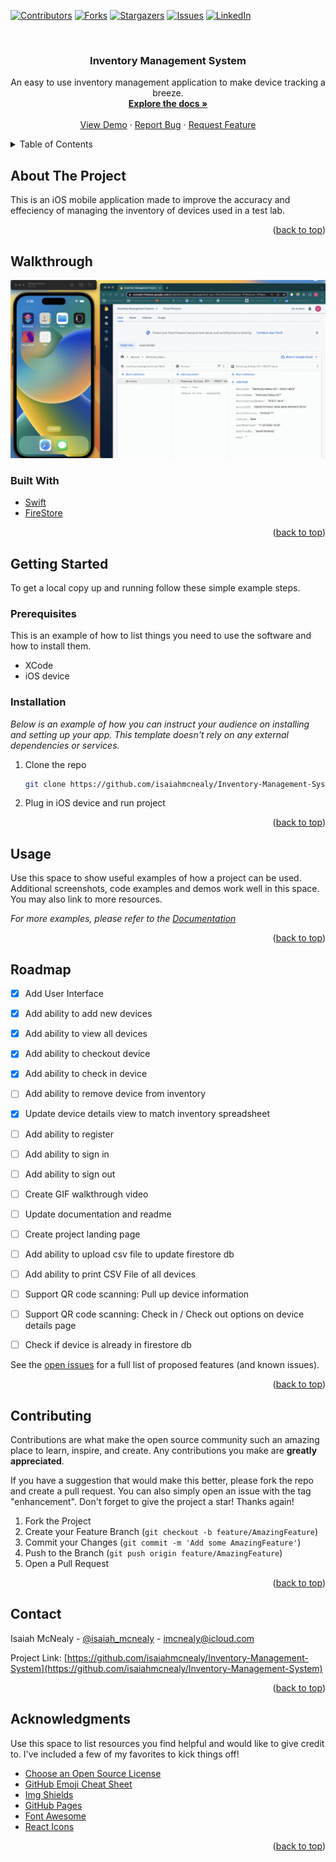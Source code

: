 <div id="top"></div>




<!-- PROJECT SHIELDS -->
<!--
*** I'm using markdown "reference style" links for readability.
*** Reference links are enclosed in brackets [ ] instead of parentheses ( ).
*** See the bottom of this document for the declaration of the reference variables
*** for contributors-url, forks-url, etc. This is an optional, concise syntax you may use.
*** https://www.markdownguide.org/basic-syntax/#reference-style-links
-->

[![Contributors][contributors-shield]][contributors-url]
[![Forks][forks-shield]][forks-url]
[![Stargazers][stars-shield]][stars-url]
[![Issues][issues-shield]][issues-url]
[![LinkedIn][linkedin-shield]][linkedin-url]




<!-- PROJECT LOGO -->
<br />
<div align="center">
 <!-- <a href="https://github.com/othneildrew/Best-README-Template">
    <img src="images/logo.png" alt="Logo" width="80" height="80">
  </a> -->

  <h3 align="center">Inventory Management System</h3>

  <p align="center">
    An easy to use inventory management application to make device tracking a breeze.
    <br />
    <a href="https://github.com/isaiahmcnealy/Inventory-Management-System"><strong>Explore the docs »</strong></a>
    <br />
    <br />
    <a href="https://github.com/isaiahmcnealy/Inventory-Management-System/blob/develop/IMS_v1.0_gif.gif">View Demo</a>
    ·
    <a href="https://github.com/isaiahmcnealy/Inventory-Management-System/issues/new">Report Bug</a>
    ·
    <a href="https://github.com/isaiahmcnealy/Inventory-Management-System/issues/">Request Feature</a>
  </p>
</div>



<!-- TABLE OF CONTENTS -->
<details>
  <summary>Table of Contents</summary>
  <ol>
    <li>
      <a href="#about-the-project">About The Project</a>
      <ul>
        <li><a href="#built-with">Built With</a></li>
      </ul>
    </li>
    <li>
      <a href="#getting-started">Getting Started</a>
      <ul>
        <li><a href="#prerequisites">Prerequisites</a></li>
        <li><a href="#installation">Installation</a></li>
      </ul>
    </li>
    <li><a href="#usage">Usage</a></li>
    <li><a href="#roadmap">Roadmap</a></li>
    <li><a href="#contributing">Contributing</a></li>
    <li><a href="#license">License</a></li>
    <li><a href="#contact">Contact</a></li>
    <li><a href="#acknowledgments">Acknowledgments</a></li>
  </ol>
</details>



<!-- ABOUT THE PROJECT -->
## About The Project

<!-- [![Product Name Screen Shot][product-screenshot]](https://example.com) // this links to portfolio website project details page--> 
This is an iOS mobile application made to improve the accuracy and effeciency of managing the inventory of devices used in a test lab. 
<p align="right">(<a href="#top">back to top</a>)</p>

## Walkthrough
![](https://github.com/isaiahmcnealy/Inventory-Management-System/blob/develop/IMS_v1.0_gif.gif)


### Built With

* [Swift](https://developer.apple.com/swift/)
* [FireStore](https://firebase.google.com/)

<p align="right">(<a href="#top">back to top</a>)</p>



<!-- GETTING STARTED -->
## Getting Started

To get a local copy up and running follow these simple example steps.

### Prerequisites

This is an example of how to list things you need to use the software and how to install them.
* XCode
* iOS device 

### Installation

_Below is an example of how you can instruct your audience on installing and setting up your app. This template doesn't rely on any external dependencies or services._

1. Clone the repo
   ```sh
   git clone https://github.com/isaiahmcnealy/Inventory-Management-System.git
   ```
2. Plug in iOS device and run project

<p align="right">(<a href="#top">back to top</a>)</p>



<!-- USAGE EXAMPLES -->
## Usage

Use this space to show useful examples of how a project can be used. Additional screenshots, code examples and demos work well in this space. You may also link to more resources.

_For more examples, please refer to the [Documentation](http://isaiahmcnealy.com)_

<p align="right">(<a href="#top">back to top</a>)</p>



<!-- ROADMAP -->
## Roadmap

- [x] Add User Interface
- [x] Add ability to add new devices
- [x] Add ability to view all devices
- [x] Add ability to checkout device
- [x] Add ability to check in device
- [ ] Add ability to remove device from inventory
- [x] Update device details view to match inventory spreadsheet
- [ ] Add ability to register
- [ ] Add ability to sign in
- [ ] Add ability to sign out
- [ ] Create GIF walkthrough video
- [ ] Update documentation and readme
- [ ] Create project landing page
- [ ] Add ability to upload csv file to update firestore db
- [ ] Add ability to print CSV File of all devices
- [ ] Support QR code scanning: Pull up device information
- [ ] Support QR code scanning: Check in / Check out options on device details page
- [ ] Check if device is already in firestore db


See the [open issues](https://github.com/isaiahmcnealy/Inventory-Management-System.git) for a full list of proposed features (and known issues).

<p align="right">(<a href="#top">back to top</a>)</p>



<!-- CONTRIBUTING -->
## Contributing

Contributions are what make the open source community such an amazing place to learn, inspire, and create. Any contributions you make are **greatly appreciated**.

If you have a suggestion that would make this better, please fork the repo and create a pull request. You can also simply open an issue with the tag "enhancement".
Don't forget to give the project a star! Thanks again!

1. Fork the Project
2. Create your Feature Branch (`git checkout -b feature/AmazingFeature`)
3. Commit your Changes (`git commit -m 'Add some AmazingFeature'`)
4. Push to the Branch (`git push origin feature/AmazingFeature`)
5. Open a Pull Request

<p align="right">(<a href="#top">back to top</a>)</p>



<!-- CONTACT -->
## Contact

Isaiah McNealy - [@isaiah_mcnealy](https://twitter.com/isaiah_mcnealy) - imcnealy@icloud.com

Project Link: [https://github.com/isaiahmcnealy/Inventory-Management-System](https://github.com/isaiahmcnealy/Inventory-Management-System)

<p align="right">(<a href="#top">back to top</a>)</p>



<!-- ACKNOWLEDGMENTS -->
## Acknowledgments

Use this space to list resources you find helpful and would like to give credit to. I've included a few of my favorites to kick things off!

* [Choose an Open Source License](https://choosealicense.com)
* [GitHub Emoji Cheat Sheet](https://www.webpagefx.com/tools/emoji-cheat-sheet)
* [Img Shields](https://shields.io)
* [GitHub Pages](https://pages.github.com)
* [Font Awesome](https://fontawesome.com)
* [React Icons](https://react-icons.github.io/react-icons/search)

<p align="right">(<a href="#top">back to top</a>)</p>



<!-- MARKDOWN LINKS & IMAGES -->
<!-- https://www.markdownguide.org/basic-syntax/#reference-style-links -->
[contributors-shield]: https://img.shields.io/github/contributors/isaiahmcnealy/Inventory-Management-System.svg?style=for-the-badge
[contributors-url]: https://github.com/isaiahmcnealy/Inventory-Management-System/graphs/contributors
[forks-shield]: https://img.shields.io/github/forks/isaiahmcnealy/Inventory-Management-System.svg?style=for-the-badge
[forks-url]: https://github.com/isaiahmcnealy/Inventory-Management-System/network/members
[stars-shield]: https://img.shields.io/github/stars/isaiahmcnealy/Inventory-Management-System.svg?style=for-the-badge
[stars-url]: https://github.com/isaiahmcnealy/Inventory-Management-System/stargazers
[issues-shield]: https://img.shields.io/github/issues/isaiahmcnealy/Inventory-Management-System.svg?style=for-the-badge
[issues-url]: https://github.com/isaiahmcnealy/Inventory-Management-System/issues
[license-shield]: https://img.shields.io/github/license/isaiahmcnealy/Inventory-Management-System.svg?style=for-the-badge
[license-url]: https://github.com/isaiahmcnealy/Inventory-Management-System/blob/master/LICENSE.txt
[linkedin-shield]: https://img.shields.io/badge/-LinkedIn-black.svg?style=for-the-badge&logo=linkedin&colorB=555
[linkedin-url]: https://www.linkedin.com/in/isaiahmcnealy/
[product-screenshot]: images/screenshot.png
